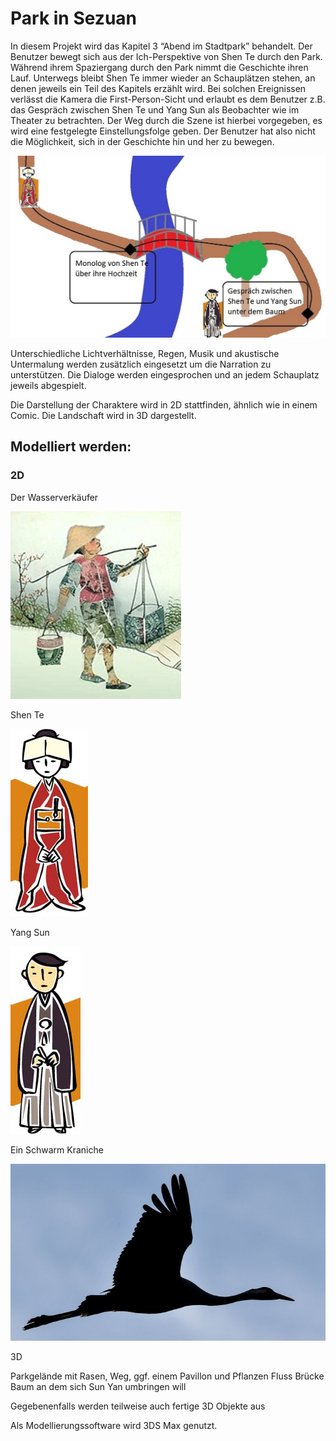 # Park in Sezuan

In diesem Projekt wird das Kapitel 3 “Abend im Stadtpark” behandelt. Der Benutzer bewegt sich aus der Ich-Perspektive von Shen Te durch den Park.
Während ihrem Spaziergang durch den Park nimmt die Geschichte ihren Lauf. Unterwegs bleibt Shen Te immer wieder an Schauplätzen stehen, an denen jeweils ein Teil des Kapitels erzählt wird. Bei solchen Ereignissen verlässt die Kamera die First-Person-Sicht und erlaubt es dem Benutzer z.B. das Gespräch zwischen Shen Te und Yang Sun als Beobachter wie im Theater zu betrachten. Der Weg durch die Szene ist hierbei vorgegeben, es wird eine festgelegte Einstellungsfolge geben. Der Benutzer hat also nicht die Möglichkeit, sich in der Geschichte hin und her zu bewegen.

![](img/Sezuan.jpg)

Unterschiedliche Lichtverhältnisse, Regen, Musik und akustische Untermalung werden zusätzlich eingesetzt um die Narration zu unterstützen. Die Dialoge werden eingesprochen und an jedem Schauplatz jeweils abgespielt.

Die Darstellung der Charaktere wird in 2D stattfinden, ähnlich wie in einem Comic. Die Landschaft wird in 3D dargestellt.


## Modelliert werden:


### 2D


Der Wasserverkäufer

![](img/4078428_web.jpg)

Shen Te

![](img/Shen.jpg)

Yang Sun

![](img/Yang.jpg)

Ein Schwarm Kraniche

![](img/size=708x398.jpg)

3D


Parkgelände mit Rasen, Weg, ggf. einem Pavillon und Pflanzen
Fluss
Brücke
Baum an dem sich Sun Yan umbringen will





Gegebenenfalls werden teilweise auch fertige 3D Objekte aus


Als Modellierungssoftware wird  3DS Max genutzt.

